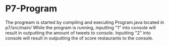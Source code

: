 # P7-Program
The progream is started by compiling and executing Program.java located in p7/src/main/
While the program is running, inputting "1" into console will result in outputting the amount of tweets to console.
Inputting "2" into console will result in outputting the of score restaurants to the console.